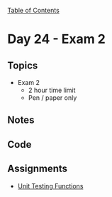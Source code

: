 [Table of Contents](/README.md)

# Day 24 - Exam 2

## Topics
* Exam 2
	* 2 hour time limit
	* Pen / paper only

## Notes
<!-- More detailed notes from class, including whiteboard photos etc -->

## Code
<!-- Make sure to update the XX in the folder name if you uncomment this block-->
<!-- [Code we wrote in class today](https://github.com/TIY-Austin-Front-End-Engineering/Curriculum/tree/master/notes/day-24/examples) -->

## Assignments
* [Unit Testing Functions](https://online.theironyard.com/library/paths/115/units/863/assignments/1515)
